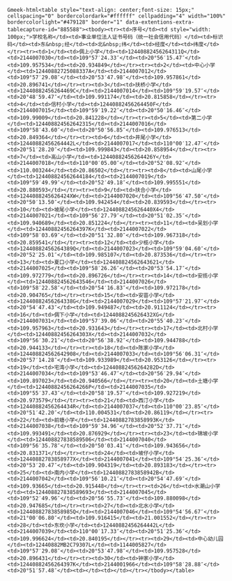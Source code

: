 `Gmeek-html<table style="text-align: center;font-size: 15px;" cellspacing="0" bordercolordark="#ffffff" cellpadding="4" width="100%" bordercolorlight="#479128" border="1" data-extentions-extra-tablecapture-id="885588"><tbody><tr><td>序号</td><td style="width: 100px;">学校名称</td><td>事业单位法人证书号码（统一社会信用代码）</td><td>标识码</td><td>东&nbsp;经</td><td>北&nbsp;纬</td><td>经度</td><td>纬度</td></tr><tr><td>1</td><td>倜上小学</td><td>12440882456264311Q</td><td>2144007030</td><td>109°57′24.33″</td><td>20°56′15.47″</td><td>109.957534</td><td>20.934849</td></tr><tr><td>2</td><td>中心小学</td><td>12440882725088337A</td><td>2144007012</td><td>109°57′29.08″</td><td>20°53′47.98″</td><td>109.957861</td><td>20.896741</td></tr><tr><td>3</td><td>扶桥小学</td><td>12440882456264469C</td><td>2144007014</td><td>109°59′19.57″</td><td>20°48′59.47″</td><td>109.991174</td><td>20.815858</td></tr><tr><td>4</td><td>信村小学</td><td>12440882456264450F</td><td>2144007015</td><td>109°59′19.22″</td><td>20°50′16.46″</td><td>109.99009</td><td>20.841228</td></tr><tr><td>5</td><td>第二小学</td><td>124408824562642315</td><td>2144007016</td><td>109°58′43.60″</td><td>20°50′56.85″</td><td>109.976513</td><td>20.849364</td></tr><tr><td>6</td><td>井尾小学</td><td>12440882456264442L</td><td>2144007017</td><td>110°00′12.47″</td><td>20°51′28.20″</td><td>109.999843</td><td>20.858954</td></tr><tr><td>7</td><td>高山小学</td><td>12440882456264426Y</td><td>2144007018</td><td>110°00′05.00″</td><td>20°52′08.92″</td><td>110.003244</td><td>20.86502</td></tr><tr><td>8</td><td>山尾小学</td><td>124408824562644184</td><td>2144007019</td><td>109°59′49.99″</td><td>20°52′49.18″</td><td>109.995551</td><td>20.880593</td></tr><tr><td>9</td><td>扶合小学</td><td>1244088245626424XW</td><td>2144007020</td><td>109°56′47.50″</td><td>20°50′13.50″</td><td>109.942454</td><td>20.839593</td></tr><tr><td>10</td><td>坡尾小学</td><td>1244088245626440X4</td><td>2144007021</td><td>109°56′27.79″</td><td>20°51′02.35″</td><td>109.940689</td><td>20.851224</td></tr><tr><td>11</td><td>吴划小学</td><td>12440882456264397K</td><td>2144007022</td><td>109°58′03.69″</td><td>20°51′32.80″</td><td>109.967318</td><td>20.859541</td></tr><tr><td>12</td><td>少榄小学</td><td>12440882456264389Q</td><td>2144007023</td><td>109°59′04.60″</td><td>20°52′25.01″</td><td>109.985107</td><td>20.873536</td></tr><tr><td>13</td><td>夏口小学</td><td>124408824562643621</td><td>2144007025</td><td>109°58′26.26″</td><td>20°53′54.17″</td><td>109.972779</td><td>20.896726</td></tr><tr><td>14</td><td>安揽小学</td><td>124408824562643546</td><td>2144007026</td><td>109°58′22.58″</td><td>20°54′16.83″</td><td>109.972178</td><td>20.904765</td></tr><tr><td>15</td><td>安苗小学</td><td>12440882456264338G</td><td>2144007029</td><td>109°57′21.97″</td><td>20°54′47.43″</td><td>109.949487</td><td>20.911124</td></tr><tr><td>16</td><td>倜下小学</td><td>1244088245626432XG</td><td>2144007031</td><td>109°57′39.06″</td><td>20°55′40.23″</td><td>109.957963</td><td>20.931643</td></tr><tr><td>17</td><td>北村小学</td><td>12440882456264303X</td><td>2144007032</td><td>109°56′30.21″</td><td>20°56′38.92″</td><td>109.944788</td><td>20.944133</td></tr><tr><td>18</td><td>陈家小学</td><td>124408824562642908</td><td>2144007033</td><td>109°56′06.31″</td><td>20°57′14.28″</td><td>109.933989</td><td>20.953126</td></tr><tr><td>19</td><td>宅湾小学</td><td>12440882456264282D</td><td>2144007034</td><td>109°53′46.47″</td><td>20°56′29.94″</td><td>109.897023</td><td>20.940566</td></tr><tr><td>20</td><td>土塘小学</td><td>12440882456264266P</td><td>2144007035</td><td>109°55′37.43″</td><td>20°58′19.57″</td><td>109.927219</td><td>20.973579</td></tr><tr><td>21</td><td>西汀小学</td><td>12440882456264434R</td><td>2144007037</td><td>110°00′23.85″</td><td>20°51′42.20″</td><td>110.004531</td><td>20.86119</td></tr><tr><td>22</td><td>前塘小学</td><td>12440882783858993K</td><td>2144007038</td><td>109°59′34.96″</td><td>20°52′37.71″</td><td>109.993491</td><td>20.876929</td></tr><tr><td>23</td><td>锦坡小学</td><td>124408827838589506</td><td>2144007040</td><td>109°56′35.78″</td><td>20°50′03.41″</td><td>109.943656</td><td>20.831371</td></tr><tr><td>24</td><td>坡仔小学</td><td>12440882783858977X</td><td>2144007041</td><td>109°54′25.36″</td><td>20°53′20.47″</td><td>109.904319</td><td>20.893183</td></tr><tr><td>25</td><td>南内小学</td><td>12440882783858942B</td><td>2144007042</td><td>109°56′10.21″</td><td>20°54′47.69″</td><td>109.93665</td><td>20.915448</td></tr><tr><td>26</td><td>水潮山小学</td><td>124408827838589693</td><td>2144007045</td><td>109°52′49.96″</td><td>20°56′55.73″</td><td>109.880098</td><td>20.947685</td></tr><tr><td>27</td><td>北水小学</td><td>12440882783858985Q</td><td>2144007046</td><td>109°54′56.67″</td><td>21°00′06.80″</td><td>109.916415</td><td>21.001552</td></tr><tr><td>28</td><td>东坎小学</td><td>12440882456264442L</td><td>2144007039</td><td>110°00′17.33″</td><td>20°51′25.36″</td><td>109.996624</td><td>20.840195</td></tr><tr><td>29</td><td>中心幼儿园</td><td>12440882MB2C79307L</td><td>1144005827</td><td>109°57′29.08″</td><td>20°53′47.98″</td><td>109.957528</td><td>20.896431</td></tr><tr><td>30</td><td>钟家小学</td><td>12440882456264397K</td><td>2144001966</td><td>109°58′28.88″</td><td>20°51′57.48″</td><td></td><td></td></tr></tbody></table>`